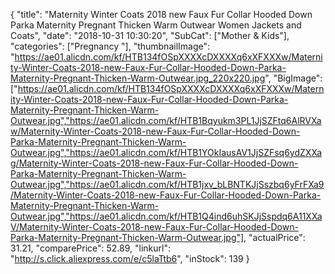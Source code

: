 {
	"title": "Maternity Winter Coats 2018 new Faux Fur Collar Hooded Down Parka Maternity Pregnant Thicken Warm Outwear Women Jackets and Coats",
	"date": "2018-10-31 10:30:20",
	"SubCat": ["Mother & Kids"],
	"categories": ["Pregnancy "],
	"thumbnailImage": "https://ae01.alicdn.com/kf/HTB134fOSpXXXXcDXXXXq6xXFXXXw/Maternity-Winter-Coats-2018-new-Faux-Fur-Collar-Hooded-Down-Parka-Maternity-Pregnant-Thicken-Warm-Outwear.jpg_220x220.jpg",
	"BigImage": ["https://ae01.alicdn.com/kf/HTB134fOSpXXXXcDXXXXq6xXFXXXw/Maternity-Winter-Coats-2018-new-Faux-Fur-Collar-Hooded-Down-Parka-Maternity-Pregnant-Thicken-Warm-Outwear.jpg","https://ae01.alicdn.com/kf/HTB1Bqyukm3PL1JjSZFtq6AlRVXaw/Maternity-Winter-Coats-2018-new-Faux-Fur-Collar-Hooded-Down-Parka-Maternity-Pregnant-Thicken-Warm-Outwear.jpg","https://ae01.alicdn.com/kf/HTB1YOkIausAV1JjSZFsq6ydZXXag/Maternity-Winter-Coats-2018-new-Faux-Fur-Collar-Hooded-Down-Parka-Maternity-Pregnant-Thicken-Warm-Outwear.jpg","https://ae01.alicdn.com/kf/HTB1jxv_bLBNTKJjSszbq6yFrFXa9/Maternity-Winter-Coats-2018-new-Faux-Fur-Collar-Hooded-Down-Parka-Maternity-Pregnant-Thicken-Warm-Outwear.jpg","https://ae01.alicdn.com/kf/HTB1Q4ind6uhSKJjSspdq6A11XXaV/Maternity-Winter-Coats-2018-new-Faux-Fur-Collar-Hooded-Down-Parka-Maternity-Pregnant-Thicken-Warm-Outwear.jpg"],
	"actualPrice": 31.21,
	"comparePrice": 52.89,
	"linkurl": "http://s.click.aliexpress.com/e/c5laTtb6",
	"inStock": 139
}
